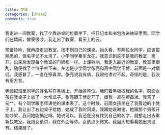 ```yaml
---
title: 梦魇
categories: [dream]
comments: true
---
```

我走进一间教室，找了个靠讲桌的位置坐下。把日记本和书包放进抽屉里面。同学们在嬉闹，教室很吵。我走出了教室，看天上的云。

预备铃响，我再度走进教室。找不到自己的课桌。抬头看，有两位女同学，应该蛮熟悉的，但名字记不太清了。小学同学秦军龙在。我意识到这不是我的教室，离开。出来后发现每个教室的门牌都一样。上课铃响，我走入最近的教室，教室里很乱，随便找了个位子坐下来。左边是小学同学张亮和高中同学王博，前面是一对情侣。我感冒了，一直在擦鼻涕。张亮说我有病，我跟他讲对不起。奇怪的是，我没有用方言。

老师把班里同学的姓名写在黑板上，开始排座位。我盯着黑板找我的名字，前面女孩在我桌子上放了一大堆瓜子。张亮跟王博走开了，嫌我一直在擦鼻涕。我骂了一句艹。有个同学跟老师讲他的课本丢了。这个时候，前面女孩坐在了我旁边的小凳子上。我让出了右边桌子给她，她成了我的同桌。我跟她说谢谢。她跟那个男孩开始吵架，我问她能搞定吗。她说可以。我还是没有找到自己的名字，就想走出去重新找教室。我跟女孩讲，我在外面等你。女孩点头微笑。我回头想看看她出来没有。结果醒了。
 
